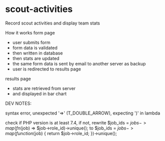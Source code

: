 # scout-activities
Record scout activities and display team stats

How it works
form page
- user submits form
- form data is validated
- then written in database
- then stats are updated
- the same form data is sent by email to another server as backup
- user is redirected to results page

results page
- stats are retrieved from server
- and displayed in bar chart



DEV NOTES:

syntax error, unexpected '=>' (T_DOUBLE_ARROW), expecting ')' in lambda

check if PHP version is at least 7.4, if not, rewrite
$job_ids = $jobs->map(fn($job) => $job->role_id)->unique();
to
$job_ids = $jobs->map(function ($job) { return $job->role_id; })->unique();
